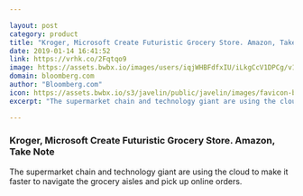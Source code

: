 ```yaml
---

layout: post
category: product
title: "Kroger, Microsoft Create Futuristic Grocery Store. Amazon, Take Note"
date: 2019-01-14 16:41:52
link: https://vrhk.co/2Fqtqo9
image: https://assets.bwbx.io/images/users/iqjWHBFdfxIU/iLkgCcV1DPCg/v1/1200x633.jpg
domain: bloomberg.com
author: "Bloomberg.com"
icon: https://assets.bwbx.io/s3/javelin/public/javelin/images/favicon-black-63fe5249d3.png
excerpt: "The supermarket chain and technology giant are using the cloud to make it faster to navigate the grocery aisles and pick up online orders."

---
```


### Kroger, Microsoft Create Futuristic Grocery Store. Amazon, Take Note

The supermarket chain and technology giant are using the cloud to make it faster to navigate the grocery aisles and pick up online orders.